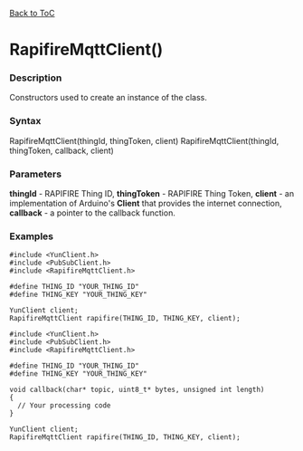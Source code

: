 [Back to ToC](library.md)

# RapifireMqttClient()

### Description
Constructors used to create an instance of the class.

### Syntax
RapifireMqttClient(thingId, thingToken, client)
RapifireMqttClient(thingId, thingToken, callback, client)

### Parameters
__thingId__ - RAPIFIRE Thing ID,
__thingToken__ - RAPIFIRE Thing Token,
__client__ - an implementation of Arduino's __Client__ that provides the internet connection,
__callback__ - a pointer to the callback function.

### Examples
```
#include <YunClient.h>
#include <PubSubClient.h>
#include <RapifireMqttClient.h>

#define THING_ID "YOUR_THING_ID"
#define THING_KEY "YOUR_THING_KEY"

YunClient client;
RapifireMqttClient rapifire(THING_ID, THING_KEY, client);
```

```
#include <YunClient.h>
#include <PubSubClient.h>
#include <RapifireMqttClient.h>

#define THING_ID "YOUR_THING_ID"
#define THING_KEY "YOUR_THING_KEY"

void callback(char* topic, uint8_t* bytes, unsigned int length)
{
  // Your processing code
}

YunClient client;
RapifireMqttClient rapifire(THING_ID, THING_KEY, client);
```